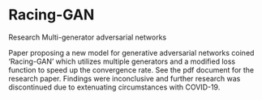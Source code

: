 # Racing-GAN
Research Multi-generator adversarial networks

Paper proposing a new model for generative adversarial networks coined ‘Racing-GAN’ which utilizes multiple generators and a modified loss function to speed up the convergence rate. 
See the pdf document for the research paper.
Findings were inconclusive and further research was discontinued due to extenuating circumstances with COVID-19. 
